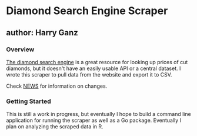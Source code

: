 # Diamond Search Engine Scraper

author: Harry Ganz
----

### Overview

[The diamond search engine](http://diamondse.info) is a great resource for looking
up prices of cut diamonds, but it doesn't have an easily usable API or a central
dataset. I wrote this scraper to pull data from the website and export it to CSV.

Check [NEWS](./NEWS.md) for information on changes.

### Getting Started

This is still a work in progress, but eventually I hope to build a command line
application for running the scraper as well as a Go package.
Eventually I plan on analyzing the scraped data in R. 
